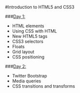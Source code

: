 #Introduction to HTML5 and CSS3

###[Day 1:](day_1/)
- HTML elements
- Using CSS with HTML
- New HTML5 tags
- CSS3 selectors
- Floats
- Grid layout
- CSS positioning

###[Day 2:](day_2/)
- Twitter Bootstrap
- Media queries
- CSS transitions and transforms